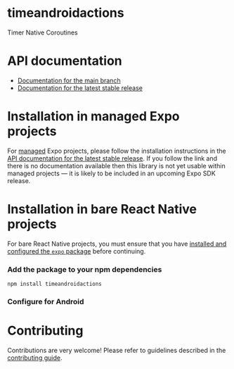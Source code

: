 # timeandroidactions

Timer Native Coroutines

# API documentation

- [Documentation for the main branch](https://github.com/expo/expo/blob/main/docs/pages/versions/unversioned/sdk/timeandroidactions.md)
- [Documentation for the latest stable release](https://docs.expo.dev/versions/latest/sdk/timeandroidactions/)

# Installation in managed Expo projects

For [managed](https://docs.expo.dev/archive/managed-vs-bare/) Expo projects, please follow the installation instructions in the [API documentation for the latest stable release](#api-documentation). If you follow the link and there is no documentation available then this library is not yet usable within managed projects &mdash; it is likely to be included in an upcoming Expo SDK release.

# Installation in bare React Native projects

For bare React Native projects, you must ensure that you have [installed and configured the `expo` package](https://docs.expo.dev/bare/installing-expo-modules/) before continuing.

### Add the package to your npm dependencies

```
npm install timeandroidactions
```



### Configure for Android



# Contributing

Contributions are very welcome! Please refer to guidelines described in the [contributing guide]( https://github.com/expo/expo#contributing).
